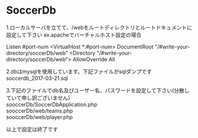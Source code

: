 # SoccerDb
1.ローカルサーバを立てて、/webをルートディレクトリとルートドキュメントに設定して下さい
ex.apacheでバーチャルホスト設定の場合

Listen #port-num
<VirtualHost *:#port-num>
   DocumentRoot "/#write-your-directory/soccerDb/web"
   <Directory "/#write-your-directory/soccerDb/web">
        AllowOverride All
   </Directory>
</VirtualHost>

2.dbはmysqlを使用しています。下記ファイルがsqlダンプです<br>
soccerdb_2017-03-21.sql

3.下記のファイルでdb名及びユーザー名、パスワードを設定して下さい(分散していて申し訳ございません）<br>
sooccerDb/SoccerDbApplication.php<br>
sooccerDb/web/teams.php<br>
sooccerDb/web/player.php<br>

以上で設定は終了です
